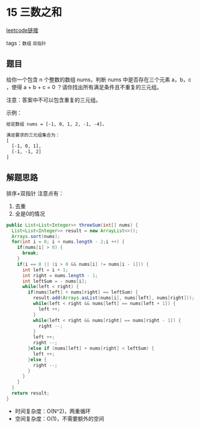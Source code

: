 # 15 三数之和

[leetcode链接](https://leetcode-cn.com/problems/3sum/)

tags：`数组` `双指针`

## 题目

给你一个包含 n 个整数的数组 nums，判断 nums 中是否存在三个元素 a，b，c ，使得 a + b + c = 0 ？请你找出所有满足条件且不重复的三元组。

注意：答案中不可以包含重复的三元组。

示例：

```txt
给定数组 nums = [-1, 0, 1, 2, -1, -4]，

满足要求的三元组集合为：
[
  [-1, 0, 1],
  [-1, -1, 2]
]
```

## 解题思路

排序+双指针
注意点有：

1. 去重
2. 全是0的情况

```java
public List<List<Integer>> threeSum(int[] nums) {
  List<List<Integer>> result = new ArrayList<>();
  Arrays.sort(nums);
  for(int i = 0; i < nums.length - 2;i ++) {
    if(nums[i] > 0) {
      break;
    }
    if(i == 0 || (i > 0 && nums[i] != nums[i - 1])) {
      int left = i + 1;
      int right = nums.length - 1;
      int leftSum = - nums[i];
      while(left < right) {
        if(nums[left] + nums[right] == leftSum) {
          result.add(Arrays.asList(nums[i], nums[left], nums[right]));
          while(left < right && nums[left] == nums[left + 1]) {
            left ++;
          }
          while(left < right && nums[right] == nums[right - 1]) {
            right --;
          }
          left ++;
          right --;
        }else if (nums[left] + nums[right] < leftSum) {
          left ++;
        }else {
          right --;
        }
      }
    }
  }
  return result;
}
```

- 时间复杂度：O(N^2)，两重循环
- 空间复杂度：O(1)，不需要额外的空间
